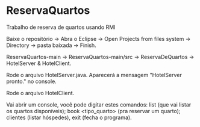 # ReservaQuartos
Trabalho de reserva de quartos usando RMI

Baixe o repositório → Abra o Eclipse → Open Projects from files system → Directory → pasta baixada → Finish.

ReservaQuartos-main → ReservaQuartos-main/src → ReservaDeQuartos → HotelServer & HotelClient.

Rode o arquivo HotelServer.java. Aparecerá a mensagem "HotelServer pronto." no console.

Rode o arquivo HotelClient.

Vai abrir um console, você pode digitar estes comandos:
list (que vai listar os quartos disponíveis);
book <tipo_quarto> <nome> (pra reservar um quarto);
clientes (listar hóspedes), exit (fecha o programa).
